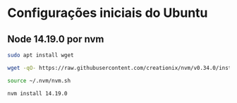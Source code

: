 
# Configurações iniciais do Ubuntu


## Node 14.19.0 por nvm

```bash
sudo apt install wget
```
```bash
wget -qO- https://raw.githubusercontent.com/creationix/nvm/v0.34.0/install.sh | bash
```
```bash
source ~/.nvm/nvm.sh
```
```bash
nvm install 14.19.0
```
    
